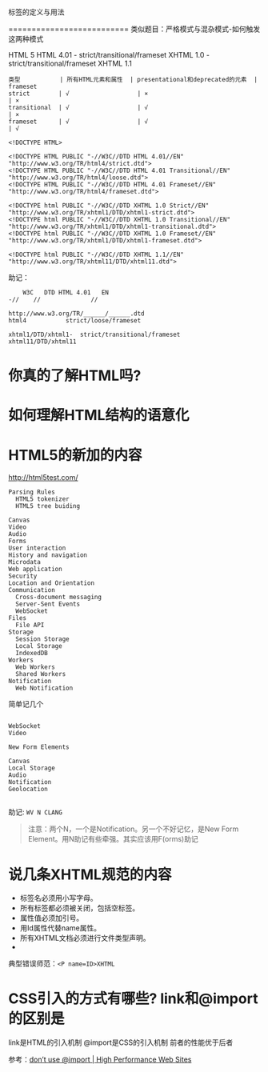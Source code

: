 <!DOCTYPE>标签的定义与用法
==========================
类似题目：严格模式与混杂模式-如何触发这两种模式

HTML 5
HTML 4.01 - strict/transitional/frameset
XHTML 1.0 - strict/transitional/frameset
XHTML 1.1
```
类型           | 所有HTML元素和属性  | presentational和deprecated的元素  | frameset
strict        | √                   | ×                                 | ×
transitional  | √                   | √                                 | ×
frameset      | √                   | √                                 | √
```

```
<!DOCTYPE HTML>

<!DOCTYPE HTML PUBLIC "-//W3C//DTD HTML 4.01//EN" "http://www.w3.org/TR/html4/strict.dtd">
<!DOCTYPE HTML PUBLIC "-//W3C//DTD HTML 4.01 Transitional//EN" "http://www.w3.org/TR/html4/loose.dtd">
<!DOCTYPE HTML PUBLIC "-//W3C//DTD HTML 4.01 Frameset//EN" "http://www.w3.org/TR/html4/frameset.dtd">

<!DOCTYPE html PUBLIC "-//W3C//DTD XHTML 1.0 Strict//EN" "http://www.w3.org/TR/xhtml1/DTD/xhtml1-strict.dtd">
<!DOCTYPE html PUBLIC "-//W3C//DTD XHTML 1.0 Transitional//EN" "http://www.w3.org/TR/xhtml1/DTD/xhtml1-transitional.dtd">
<!DOCTYPE html PUBLIC "-//W3C//DTD XHTML 1.0 Frameset//EN" "http://www.w3.org/TR/xhtml1/DTD/xhtml1-frameset.dtd">

<!DOCTYPE html PUBLIC "-//W3C//DTD XHTML 1.1//EN" "http://www.w3.org/TR/xhtml11/DTD/xhtml11.dtd">
```

助记：
<!DOCTYPE html PUBLIC "?" "?">

```
    W3C   DTD HTML 4.01   EN
-//    //              //
```

```
http://www.w3.org/TR/______/______.dtd
html4			strict/loose/frameset

xhtml1/DTD/xhtml1-	strict/transitional/frameset
xhtml11/DTD/xhtml11
```

你真的了解HTML吗?
=================

如何理解HTML结构的语意化
==========================

HTML5的新加的内容
================

http://html5test.com/

```
Parsing Rules
  HTML5 tokenizer
  HTML5 tree buiding

Canvas
Video
Audio
Forms
User interaction
History and navigation
Microdata
Web application
Security
Location and Orientation
Communication
  Cross-document messaging
  Server-Sent Events
  WebSocket
Files
  File API
Storage
  Session Storage
  Local Storage
  IndexedDB
Workers
  Web Workers
  Shared Workers
Notification
  Web Notification
```

简单记几个

```

WebSocket
Video

New Form Elements

Canvas
Local Storage
Audio
Notification
Geolocation


```

助记: `WV N CLANG`
> 注意：两个N，一个是Notification。另一个不好记忆，是New Form Element。用N助记有些牵强。其实应该用F(orms)助记

说几条XHTML规范的内容
=====================
 
* 标签名必须用小写字母。
* 所有标签都必须被关闭，包括空标签。
* 属性值必须加引号。
* 用Id属性代替name属性。
* 所有XHTML文档必须进行文件类型声明。
* 

典型错误师范：`<P name=ID>XHTML`


CSS引入的方式有哪些? link和@import的区别是
==========================================
link是HTML的引入机制
@import是CSS的引入机制
前者的性能优于后者

参考：[don’t use @import | High Performance Web Sites](http://www.stevesouders.com/blog/2009/04/09/dont-use-import/)
